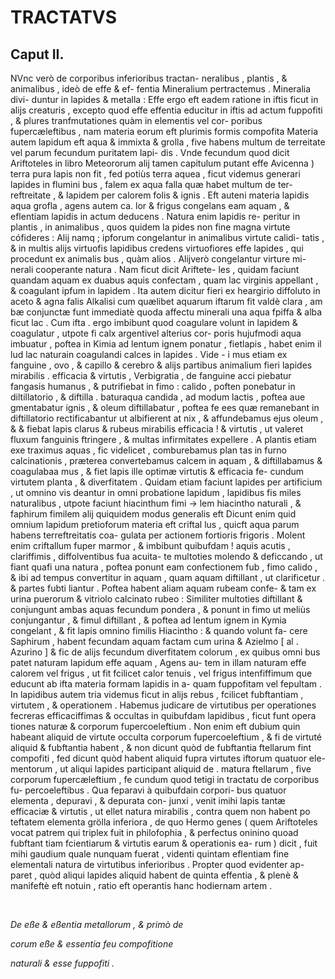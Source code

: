 # TRACTATVS
## Caput II.

NVnc verò de corporibus inferioribus tractan- neralibus , plantis , & animalibus , ideò de effe & ef- fentia Mineralium pertractemus . Mineralia divi- duntur in lapides & metalla : Effe ergo eft eadem ratione in iftis ficut in alijs creaturis , excepto quod effe effentia educitur in iftis ad actum fuppofiti , & plures tranfmutationes quàm in elementis vel cor- poribus fupercæleftibus , nam materia eorum eft plurimis formis compofita Materia autem lapidum eft aqua & immixta & grolla , five habens multum de terreitate vel parum fecundum puritatem lapi- dis . Vnde fecundum quod dicit Ariftoteles in libro Meteororum alij tamen capitulum putant effe Avicenna ) terra pura lapis non fit , fed potiùs terra aquea , ficut videmus generari lapides in flumini bus , falem ex aqua falla quæ habet multum de ter- reftreitate , & lapidem per calorem folis & ignis . Eft auteni materia lapidis aqua grofla , agens autem ca. lor & frigus congelans eam aquam , & eflentiam lapidis in actum deducens . Natura enim lapidis re- peritur in plantis , in animalibus , quos quidem la pides non fine magna virtute cófideres : Alij namq ; ipforum congelantur in animalibus virtute calidi- tatis , & in multis alijs virtuofis lapidibus credens virtuofiores effe lapides , qui procedunt ex animalis bus , quàm alios . Alijverò congelantur virture mi- nerali cooperante natura . Nam ficut dicit Ariftete- les , quidam faciunt quandam aquam ex duabus aquis confectam , quam lac virginis appellant , & coagulant ipfum in lapidem . Ita autem dicitur fieri ex heargirio diffoluto in aceto & agna falis Alkalisi cum quælibet aquarum iftarum fit valdè clara , am bæ conjunctæ funt immediatè quoda affectu minerali una aqua fpiffa & alba ficut lac . Cum ifta . ergo imbibunt quod coagulare volunt in lapidem & coagulatur , utpote fi calx argentivel alterius cor- poris hujufmodi aqua imbuatur , poftea in Kimia ad lentum ignem ponatur , fietlapis , habet enim il lud lac naturain coagulandi calces in lapides . Vide - i mus etiam ex fanguine , ovo , & capillo & cerebro & alijs partibus animalium fieri lapides mirabilis . efficacia & virtutis , Verbigratia , de fanguine acci piebatur fangasis humanus , & putrifiebat in fimo : calido , poften ponebatur in diltillatorio , & diftilla . baturaqua candida , ad modum lactis , poftea aue gmentabatur ignis , & oleum diftillabatur , poftea fe ees quæ remanebant in diftillatorio rectificabantur ut albifierent at nix , & affundebamus ejus oleum , & & fiebat lapis clarus & rubeus mirabilis efficacia ! & virtutis , ut valeret fluxum fanguinis ftringere , & multas infirmitates expellere . A plantis etiam exe traximus aquas , fic videlicet , comburebamus plan tas in furno calcinationis , præterea convertebamus calcem in aquam , & diftillabamus & coagulabaa mus , & fiet lapis ille optimæ virtutis & efficacia fe- cundum virtutem planta , & diverfitatem . Quidam etiam faciunt lapides per artificium , ut omnino vis deantur in omni probatione lapidum , lapidibus fis miles naturalibus , utpote faciunt hiacinthum fimi → lem hiacintho naturali , & faphirum fimilem alij quiquidem modus generalis eft Dicunt enim quid omnium lapidum pretioforum materia eft criftal lus , quicft aqua parum habens terreftreitatis coa- gulata per actionem fortioris frigoris . Molent enim criftallum fuper marmor , & imbibunt quibufdam ! aquis acutis , clariffimis , diffolventibus fua acuita- te multoties molendo & deficcando , ut fiant quafi una natura , poftea ponunt eam confectionem fub , fimo calido , & ibi ad tempus convertitur in aquam , quam aquam diftillant , ut clarificetur . & partes fubti liantur . Poftea habent aliam aquam rubeam confe- & tam ex urina puerorum & vitriolo calcinato rubeo : Similiter multoties diftillant & conjungunt ambas aquas fecundum pondera , & ponunt in fimo ut meliùs conjungantur , & fimul diftillant , & poftea ad lentum ignem in Kymia congelant , & fit lapis omnino fimilis Hiacintho : & quando volunt fa- cere Saphirum , habent fecundam aquam factam cum urina & Azielmo [ al . Azurino ] & fic de alijs fecundum diverfitatem colorum , ex quibus omni bus patet naturam lapidum effe aquam , Agens au- tem in illam naturam effe calorem vel frigus , ut fit fcilicet calor tenuis , vel frigus intenfiffimum que educunt ab ifta materia formam lapidis in a- quam fuppofitam vel fepultam . In lapidibus autem tria videmus ficut in alijs rebus , fcilicet fubftantiam , virtutem , & operationem . Habemus judicare de virtutibus per operationes fecreras efficaciffimas & occultas in quibufdam lapidibus , ficut funt opera tiones naturæ & corporum fupercoeleftium . Non enim eft dubium quin habeant aliquid de virtute occulta corporum fupercoeleftium , & fi de virtuté aliquid & fubftantia habent , & non dicunt quòd de fubftantia ftellarum fint compofiti , fed dicunt quòd habent aliquid fupra virtutes iftorum quatuor ele- mentorum , ut aliqui lapides participant aliquid de . matura ftellarum , five corporum fupercæleftium , fe cundum quod tetigi in tractatu de corporibus fu- percoeleftibus . Qua feparavi à quibufdain corpori- bus quatuor elementa , depuravi , & depurata con- junxi , venit imihi lapis tantæ efficaciæ & virtutis , ut ellet natura mirabilis , contra quem non habent po teftatem elementa grölla inferiora , de quo Hermo genes ( quem Ariftoteles vocat patrem qui triplex fuit in philofophia , & perfectus oninino quoad fubftant tiam fcientiarum & virtutis earum & operationis ea- rum ) dicit , fuit mihi gaudium quale nunquam fuerat , videnti quintam eflentiam fine elementali natura de virtutibus inferioribus . Propter quod evidenter ap- paret , quòd aliqui lapides aliquid habent de quinta effentia , & plenè & manifeftè eft notuin , ratio eft operantis hanc hodiernam artem .

&nbsp;

*De eße & eßentia metallorum , & primò de*

*corum eße & essentia feu compofitione*

*naturali & esse fuppofiti .*
